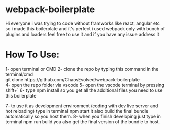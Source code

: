 # webpack-boilerplate
Hi everyone 
i was trying to code without framworks like react, angular etc 
so i made this boilerplate and it's perfect
i used webpack only with bunch of plugins and loaders
feel free to use it
and if you have any issue address it
</br>

<h1>How To Use:</h1>
1- open terminal or CMD
2- clone the repo by typing this command in the terminal/cmd </br>
git clone https://github.com/ChaosEvolved/webpack-boilerplate </br>
4- open the repo folder via vscode
5- open the vscode terminal by pressing shift+`
6- type npm install so you get all the additional files you need to use this boilerplate

7- to use it as development environment (coding with dev live server and hot reloading) type in terminal npm start it also build the final bundle automatically so you host them.
8- when you finish developing just type in terminal npm run build you also get the final version of the bundle to host.
